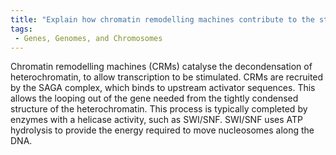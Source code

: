 ```yaml
---
title: "Explain how chromatin remodelling machines contribute to the stimulation of transcription."
tags:
 - Genes, Genomes, and Chromosomes
---
```

Chromatin remodelling machines (CRMs) catalyse the decondensation of heterochromatin, to allow transcription to be stimulated. CRMs are recruited by the SAGA complex, which binds to upstream activator sequences. 
This allows the looping out of the gene needed from the tightly condensed structure of the heterochromatin. This process is typically completed by enzymes with a helicase activity, such as SWI/SNF. SWI/SNF uses ATP hydrolysis to provide the energy required to move nucleosomes along the DNA. 
